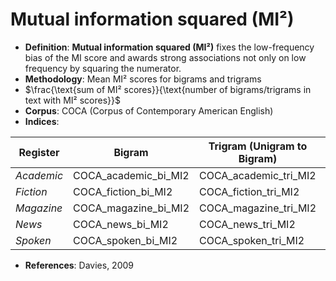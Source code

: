 # Mutual information squared (MI²)
- **Definition**: **Mutual information squared (MI²)** fixes the low-frequency bias of the MI score and awards strong associations not only on low frequency by squaring the numerator.
- **Methodology**: Mean MI² scores for bigrams and trigrams
- $\frac{\text{sum of MI² scores}}{\text{number of bigrams/trigrams in text with MI² scores}}$
- **Corpus**: COCA (Corpus of Contemporary American English)
- **Indices**:

| Register   | Bigram               | Trigram (Unigram to Bigram)  | Trigram (Bigram to Unigram)  |
| ---------- | -------------------- | ---------------------------- | ---------------------------- |
| *Academic* | COCA_academic_bi_MI2 | COCA_academic_tri_MI2        | COCA_academic_tri_2_MI2      |
| *Fiction*  | COCA_fiction_bi_MI2  | COCA_fiction_tri_MI2         | COCA_fiction_tri_2_MI2       |
| *Magazine* | COCA_magazine_bi_MI2 | COCA_magazine_tri_MI2        | COCA_magazine_tri_2_MI2      |
| *News*     | COCA_news_bi_MI2     | COCA_news_tri_MI2            | COCA_news_tri_2_MI2          |
| *Spoken*   | COCA_spoken_bi_MI2   | COCA_spoken_tri_MI2          | COCA_spoken_tri_2_MI2        |

- **References**: Davies, 2009